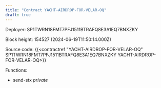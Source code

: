 ```yaml
---
title: "Contract YACHT-AIRDROP-FOR-VELAR-OQ"
draft: true
---
```

Deployer: SP1TWRN18FMT7PFJ1511BTRAFQ8E3A1EQ7BNXZKY


 



Block height: 154527 (2024-06-19T11:50:14.000Z)

Source code: {{<contractref "YACHT-AIRDROP-FOR-VELAR-OQ" SP1TWRN18FMT7PFJ1511BTRAFQ8E3A1EQ7BNXZKY YACHT-AIRDROP-FOR-VELAR-OQ>}}

Functions:

* send-stx _private_
